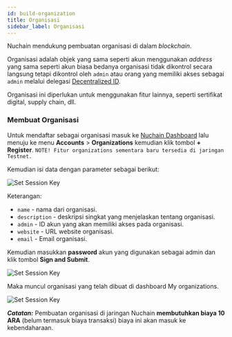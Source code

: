 ```yaml
---
id: build-organization
title: Organisasi
sidebar_label: Organisasi
---
```


Nuchain mendukung pembuatan organisasi di dalam _blockchain_.

Organisasi adalah objek yang sama seperti akun menggunakan _address_ yang sama seperti akun biasa
bedanya organisasi tidak dikontrol secara langsung tetapi dikontrol oleh `admin` atau orang yang
memiliki akses sebagai `admin` melalui delegasi [Decentralized ID](build-did.md).

Organisasi ini diperlukan untuk menggunakan fitur lainnya, seperti sertifikat digital, supply chain,
dll.

### Membuat Organisasi

Untuk mendaftar sebagai organisasi masuk ke [Nuchain Dashboard](https://dashboard.nuchain.network)
lalu menuju ke menu **Accounts** > **Organizations** kemudian klik tombol **+ Register**.
`NOTE! Fitur organizations sementara baru tersedia di jaringan Testnet.`

Kemudian isi data dengan parameter sebagai berikut:

![Set Session Key](https://i.imgur.com/WmVC5CU.png)

Keterangan:

- `name` - nama dari organisasi.
- `description` - deskripsi singkat yang menjelaskan tentang organisasi.
- `admin` - ID akun yang akan memiliki akses pada organisasi.
- `website` - URL website organisasi.
- `email` - Email organisasi.

Kemudian masukkan **password** akun yang digunakan sebagai admin dan klik tombol **Sign and
Submit**.

![Set Session Key](https://i.imgur.com/ks7Hyjh.png)

Maka muncul organisasi yang telah dibuat di dashboard My organizations.

![Set Session Key](https://i.imgur.com/PSbwVEP.png)

**_Catatan:_** Pembuatan organisasi di jaringan Nuchain **membutuhkan biaya 10 ARA** (belum termasuk
biaya transaksi) biaya ini akan masuk ke kebendaharaan.
